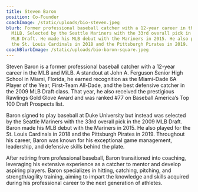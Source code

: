 ```yaml
---
title: Steven Baron
position: Co-Founder
coachImage: /static/uploads/bio-steven.jpeg
blurb: Former professional baseball catcher with a 12-year career in the MLB and
  MiLB. Selected by the Seattle Mariners with the 33rd overall pick in the 2009
  MLB Draft. He made his MLB debut with the Mariners in 2015. He also played for
  the St. Louis Cardinals in 2018 and the Pittsburgh Pirates in 2019.
coachBlurbImage: /static/uploads/bio-baron-square.jpeg
---
```

Steven Baron is a former professional baseball catcher with a 12-year career in the MLB and MiLB. A standout at John A. Ferguson Senior High School in Miami, Florida, he earned recognition as the Miami-Dade 6A Player of the Year, First-Team All-Dade, and the best defensive catcher in the 2009 MLB Draft class. That year, he also received the prestigious Rawlings Gold Glove Award and was ranked #77 on Baseball America’s Top 100 Draft Prospects list.

Baron signed to play baseball at Duke University but instead was selected by the Seattle Mariners with the 33rd overall pick in the 2009 MLB Draft. Baron made his MLB debut with the Mariners in 2015. He also played for the St. Louis Cardinals in 2018 and the Pittsburgh Pirates in 2019. Throughout his career, Baron was known for his exceptional game management, leadership, and defensive skills behind the plate. 

After retiring from professional baseball, Baron transitioned into coaching, leveraging his extensive experience as a catcher to mentor and develop aspiring players. Baron specializes in hitting, catching, pitching, and strength/agility training, aiming to impart the knowledge and skills acquired during his professional career to the next generation of athletes.
